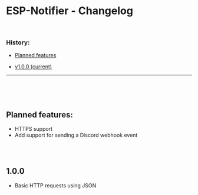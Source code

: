 # ESP-Notifier - Changelog

<br>

### History:

- [Planned features](#planned-features)
  
- [v1.0.0 (current)](#100)

---

<br><br><br>

## Planned features:

- HTTPS support
- Add support for sending a Discord webhook event

<br><br>

## 1.0.0
- Basic HTTP requests using JSON

<br><br>
